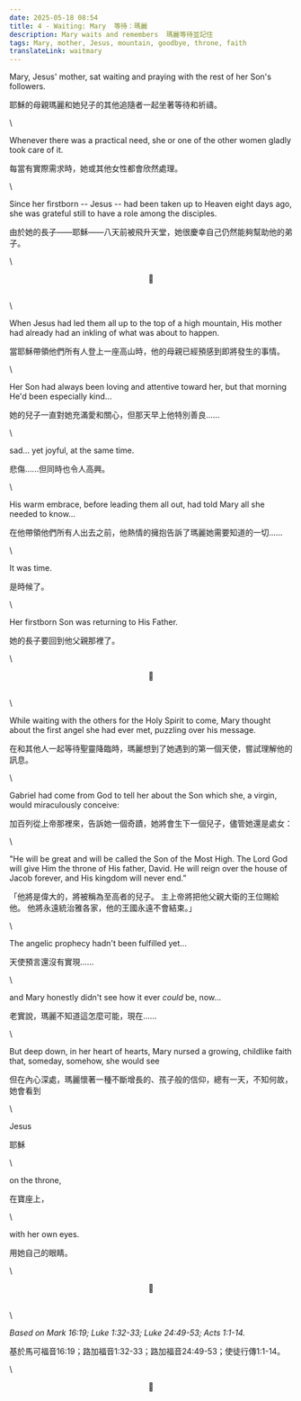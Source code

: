 ```yaml
---
date: 2025-05-18 08:54
title: 4 - Waiting: Mary  等待：瑪麗
description: Mary waits and remembers  瑪麗等待並記住
tags: Mary, mother, Jesus, mountain, goodbye, throne, faith
translateLink: waitmary
---
```


Mary, Jesus' mother, sat waiting and praying with the rest of her Son's followers. 

耶穌的母親瑪麗和她兒子的其他追隨者一起坐著等待和祈禱。

\

Whenever there was a practical need, she or one of the other women gladly took care of it.

每當有實際需求時，她或其他女性都會欣然處理。

\

Since her firstborn -- Jesus -- had been taken up to Heaven eight days ago, she was grateful still to have a role among the disciples.

由於她的長子——耶穌——八天前被飛升天堂，她很慶幸自己仍然能夠幫助他的弟子。

\

<center>💠</center>

\
\

When Jesus had led them all up to the top of a high mountain, His mother had already had an inkling of what was about to happen.

當耶穌帶領他們所有人登上一座高山時，他的母親已經預感到即將發生的事情。

\

Her Son had always been loving and attentive toward her, but that morning He'd been especially kind... 

她的兒子一直對她充滿愛和關心，但那天早上他特別善良......

\

sad... yet joyful, at the same time.

悲傷......但同時也令人高興。

\

His warm embrace, before leading them all out, had told Mary all she needed to know...

在他帶領他們所有人出去之前，他熱情的擁抱告訴了瑪麗她需要知道的一切......

\

It was time.

是時候了。

\

Her firstborn Son was returning to His Father.

她的長子要回到他父親那裡了。

\

<center>💠</center>

\
\

While waiting with the others for the Holy Spirit to come, Mary thought about the first angel she had ever met, puzzling over his message.

在和其他人一起等待聖靈降臨時，瑪麗想到了她遇到的第一個天使，嘗試理解他的訊息。

\

Gabriel had come from God to tell her about the Son which she, a virgin, would miraculously conceive:

加百列從上帝那裡來，告訴她一個奇蹟，她將會生下一個兒子，儘管她還是處女：

\

"He will be great and will be called the Son of the Most High. The Lord God will give Him the throne of His father, David. He will reign over the house of Jacob forever, and His kingdom will never end.”

「他將是偉大的，將被稱為至高者的兒子。 主上帝將把他父親大衛的王位賜給他。 他將永遠統治雅各家，他的王國永遠不會結束。」

\

The angelic prophecy hadn't been fulfilled yet... 

天使預言還沒有實現......

\

and Mary honestly didn't see how it ever *could* be, now...

老實說，瑪麗不知道這怎麼可能，現在......

\

But deep down, in her heart of hearts, Mary nursed a growing, childlike faith that, someday,  somehow, she would see

但在內心深處，瑪麗懷著一種不斷增長的、孩子般的信仰，總有一天，不知何故，她會看到

\

Jesus 

耶穌

\

on the throne,

在寶座上，

\

with her own eyes.

用她自己的眼睛。

\

<center>💠</center>

\
\

*Based on Mark 16:19; Luke 1:32-33; Luke 24:49-53; Acts 1:1-14.*

基於馬可福音16:19；路加福音1:32-33；路加福音24:49-53；使徒行傳1:1-14。

\

<center>💠</center>
